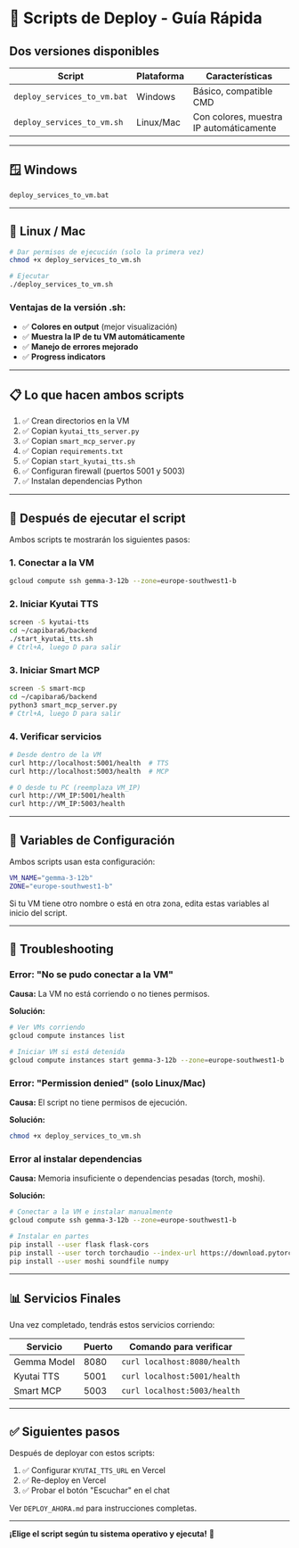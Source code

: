 # 🚀 Scripts de Deploy - Guía Rápida

## Dos versiones disponibles

| Script | Plataforma | Características |
|--------|------------|-----------------|
| `deploy_services_to_vm.bat` | Windows | Básico, compatible CMD |
| `deploy_services_to_vm.sh` | Linux/Mac | Con colores, muestra IP automáticamente |

---

## 🪟 Windows

```cmd
deploy_services_to_vm.bat
```

---

## 🐧 Linux / Mac

```bash
# Dar permisos de ejecución (solo la primera vez)
chmod +x deploy_services_to_vm.sh

# Ejecutar
./deploy_services_to_vm.sh
```

### Ventajas de la versión .sh:

- ✅ **Colores en output** (mejor visualización)
- ✅ **Muestra la IP de tu VM automáticamente**
- ✅ **Manejo de errores mejorado**
- ✅ **Progress indicators**

---

## 📋 Lo que hacen ambos scripts

1. ✅ Crean directorios en la VM
2. ✅ Copian `kyutai_tts_server.py`
3. ✅ Copian `smart_mcp_server.py`
4. ✅ Copian `requirements.txt`
5. ✅ Copian `start_kyutai_tts.sh`
6. ✅ Configuran firewall (puertos 5001 y 5003)
7. ✅ Instalan dependencias Python

---

## 🎯 Después de ejecutar el script

Ambos scripts te mostrarán los siguientes pasos:

### 1. Conectar a la VM

```bash
gcloud compute ssh gemma-3-12b --zone=europe-southwest1-b
```

### 2. Iniciar Kyutai TTS

```bash
screen -S kyutai-tts
cd ~/capibara6/backend
./start_kyutai_tts.sh
# Ctrl+A, luego D para salir
```

### 3. Iniciar Smart MCP

```bash
screen -S smart-mcp
cd ~/capibara6/backend
python3 smart_mcp_server.py
# Ctrl+A, luego D para salir
```

### 4. Verificar servicios

```bash
# Desde dentro de la VM
curl http://localhost:5001/health  # TTS
curl http://localhost:5003/health  # MCP

# O desde tu PC (reemplaza VM_IP)
curl http://VM_IP:5001/health
curl http://VM_IP:5003/health
```

---

## 🔧 Variables de Configuración

Ambos scripts usan esta configuración:

```bash
VM_NAME="gemma-3-12b"
ZONE="europe-southwest1-b"
```

Si tu VM tiene otro nombre o está en otra zona, edita estas variables al inicio del script.

---

## 🐛 Troubleshooting

### Error: "No se pudo conectar a la VM"

**Causa:** La VM no está corriendo o no tienes permisos.

**Solución:**
```bash
# Ver VMs corriendo
gcloud compute instances list

# Iniciar VM si está detenida
gcloud compute instances start gemma-3-12b --zone=europe-southwest1-b
```

### Error: "Permission denied" (solo Linux/Mac)

**Causa:** El script no tiene permisos de ejecución.

**Solución:**
```bash
chmod +x deploy_services_to_vm.sh
```

### Error al instalar dependencias

**Causa:** Memoria insuficiente o dependencias pesadas (torch, moshi).

**Solución:**
```bash
# Conectar a la VM e instalar manualmente
gcloud compute ssh gemma-3-12b --zone=europe-southwest1-b

# Instalar en partes
pip install --user flask flask-cors
pip install --user torch torchaudio --index-url https://download.pytorch.org/whl/cpu
pip install --user moshi soundfile numpy
```

---

## 📊 Servicios Finales

Una vez completado, tendrás estos servicios corriendo:

| Servicio | Puerto | Comando para verificar |
|----------|--------|------------------------|
| Gemma Model | 8080 | `curl localhost:8080/health` |
| Kyutai TTS | 5001 | `curl localhost:5001/health` |
| Smart MCP | 5003 | `curl localhost:5003/health` |

---

## ✅ Siguientes pasos

Después de deployar con estos scripts:

1. ✅ Configurar `KYUTAI_TTS_URL` en Vercel
2. ✅ Re-deploy en Vercel
3. ✅ Probar el botón "Escuchar" en el chat

Ver `DEPLOY_AHORA.md` para instrucciones completas.

---

**¡Elige el script según tu sistema operativo y ejecuta!** 🚀

